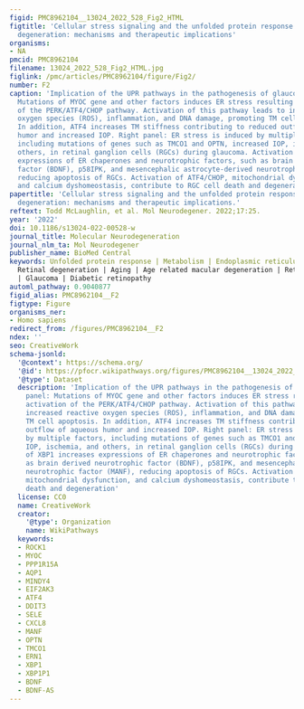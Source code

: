 ```yaml
---
figid: PMC8962104__13024_2022_528_Fig2_HTML
figtitle: 'Cellular stress signaling and the unfolded protein response in retinal
  degeneration: mechanisms and therapeutic implications'
organisms:
- NA
pmcid: PMC8962104
filename: 13024_2022_528_Fig2_HTML.jpg
figlink: /pmc/articles/PMC8962104/figure/Fig2/
number: F2
caption: 'Implication of the UPR pathways in the pathogenesis of glaucoma. Left panel:
  Mutations of MYOC gene and other factors induces ER stress resulting in activation
  of the PERK/ATF4/CHOP pathway. Activation of this pathway leads to increased reactive
  oxygen species (ROS), inflammation, and DNA damage, promoting TM cell apoptosis.
  In addition, ATF4 increases TM stiffness contributing to reduced outflow of aqueous
  humor and increased IOP. Right panel: ER stress is induced by multiple factors,
  including mutations of genes such as TMCO1 and OPTN, increased IOP, ischemia, and
  others, in retinal ganglion cells (RGCs) during glaucoma. Activation of XBP1 increases
  expressions of ER chaperones and neurotrophic factors, such as brain derived neurotrophic
  factor (BDNF), p58IPK, and mesencephalic astrocyte-derived neurotrophic factor (MANF),
  reducing apoptosis of RGCs. Activation of ATF4/CHOP, mitochondrial dysfunction,
  and calcium dyshomeostasis, contribute to RGC cell death and degeneration'
papertitle: 'Cellular stress signaling and the unfolded protein response in retinal
  degeneration: mechanisms and therapeutic implications.'
reftext: Todd McLaughlin, et al. Mol Neurodegener. 2022;17:25.
year: '2022'
doi: 10.1186/s13024-022-00528-w
journal_title: Molecular Neurodegeneration
journal_nlm_ta: Mol Neurodegener
publisher_name: BioMed Central
keywords: Unfolded protein response | Metabolism | Endoplasmic reticulum stress |
  Retinal degeneration | Aging | Age related macular degeneration | Retinitis pigmentosa
  | Glaucoma | Diabetic retinopathy
automl_pathway: 0.9040877
figid_alias: PMC8962104__F2
figtype: Figure
organisms_ner:
- Homo sapiens
redirect_from: /figures/PMC8962104__F2
ndex: ''
seo: CreativeWork
schema-jsonld:
  '@context': https://schema.org/
  '@id': https://pfocr.wikipathways.org/figures/PMC8962104__13024_2022_528_Fig2_HTML.html
  '@type': Dataset
  description: 'Implication of the UPR pathways in the pathogenesis of glaucoma. Left
    panel: Mutations of MYOC gene and other factors induces ER stress resulting in
    activation of the PERK/ATF4/CHOP pathway. Activation of this pathway leads to
    increased reactive oxygen species (ROS), inflammation, and DNA damage, promoting
    TM cell apoptosis. In addition, ATF4 increases TM stiffness contributing to reduced
    outflow of aqueous humor and increased IOP. Right panel: ER stress is induced
    by multiple factors, including mutations of genes such as TMCO1 and OPTN, increased
    IOP, ischemia, and others, in retinal ganglion cells (RGCs) during glaucoma. Activation
    of XBP1 increases expressions of ER chaperones and neurotrophic factors, such
    as brain derived neurotrophic factor (BDNF), p58IPK, and mesencephalic astrocyte-derived
    neurotrophic factor (MANF), reducing apoptosis of RGCs. Activation of ATF4/CHOP,
    mitochondrial dysfunction, and calcium dyshomeostasis, contribute to RGC cell
    death and degeneration'
  license: CC0
  name: CreativeWork
  creator:
    '@type': Organization
    name: WikiPathways
  keywords:
  - ROCK1
  - MYOC
  - PPP1R15A
  - AQP1
  - MINDY4
  - EIF2AK3
  - ATF4
  - DDIT3
  - SELE
  - CXCL8
  - MANF
  - OPTN
  - TMCO1
  - ERN1
  - XBP1
  - XBP1P1
  - BDNF
  - BDNF-AS
---
```

